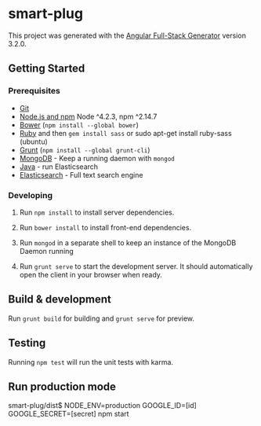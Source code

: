 # smart-plug

This project was generated with the [Angular Full-Stack Generator](https://github.com/DaftMonk/generator-angular-fullstack) version 3.2.0.

## Getting Started

### Prerequisites

- [Git](https://git-scm.com/)
- [Node.js and npm](nodejs.org) Node ^4.2.3, npm ^2.14.7
- [Bower](bower.io) (`npm install --global bower`)
- [Ruby](https://www.ruby-lang.org) and then `gem install sass` or sudo apt-get install ruby-sass (ubuntu)
- [Grunt](http://gruntjs.com/) (`npm install --global grunt-cli`)
- [MongoDB](https://www.mongodb.org/) - Keep a running daemon with `mongod`
- [Java](https://www.java.com/en/download/) - run Elasticsearch
- [Elasticsearch](https://www.elastic.co/downloads/elasticsearch) - Full text search engine

### Developing

1. Run `npm install` to install server dependencies.

2. Run `bower install` to install front-end dependencies.

3. Run `mongod` in a separate shell to keep an instance of the MongoDB Daemon running

4. Run `grunt serve` to start the development server. It should automatically open the client in your browser when ready.

## Build & development

Run `grunt build` for building and `grunt serve` for preview.

## Testing

Running `npm test` will run the unit tests with karma.


## Run production mode

smart-plug/dist$ NODE_ENV=production GOOGLE_ID=[id] GOOGLE_SECRET=[secret]  npm start

